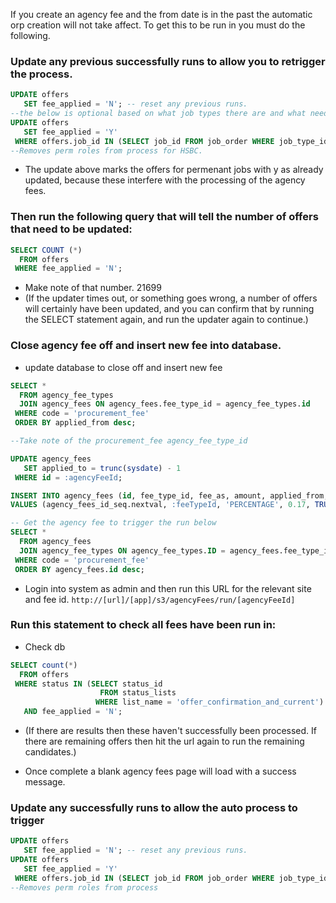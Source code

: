 If you create an agency fee and the from date is in the past the automatic orp creation will not take affect.  To get this to be run in you must do the following.

### Update any previous successfully runs to allow you to retrigger the process.
``` sql
UPDATE offers
   SET fee_applied = 'N'; -- reset any previous runs.
--the below is optional based on what job types there are and what needs to excluded, if you want any offers to not be updated, updating to fee_applied = 'Y' will remove them from the update process.
UPDATE offers
   SET fee_applied = 'Y' 
 WHERE offers.job_id IN (SELECT job_id FROM job_order WHERE job_type_id = 1) ;
--Removes perm roles from process for HSBC. 
```
* The update above marks the offers for permenant jobs with y as already updated, because these interfere with the processing of the agency fees.

### Then run the following query that will tell the number of offers that need to be updated:
``` sql
SELECT COUNT (*)
  FROM offers
 WHERE fee_applied = 'N';
```

* Make note of that number. 21699
* (If the updater times out, or something goes wrong, a number of offers will certainly have been updated, and you can confirm that by running the SELECT statement again, and run the updater again to continue.)

### Close agency fee off and insert new fee into database.
* update database to close off and insert new fee
``` sql
SELECT *
  FROM agency_fee_types
  JOIN agency_fees ON agency_fees.fee_type_id = agency_fee_types.id
 WHERE code = 'procurement_fee'
 ORDER BY applied_from desc;

--Take note of the procurement_fee agency_fee_type_id

UPDATE agency_fees
   SET applied_to = trunc(sysdate) - 1
 WHERE id = :agencyFeeId;

INSERT INTO agency_fees (id, fee_type_id, fee_as, amount, applied_from, discipline_unit_id)
VALUES (agency_fees_id_seq.nextval, :feeTypeId, 'PERCENTAGE', 0.17, TRUNC(SYSDATE), 1);
```

``` sql
-- Get the agency fee to trigger the run below
SELECT * 
  FROM agency_fees
  JOIN agency_fee_types ON agency_fee_types.ID = agency_fees.fee_type_id
 WHERE code = 'procurement_fee'
 ORDER BY agency_fees.id desc;
```  

* Login into system as admin and then run this URL for the relevant site and fee id.
`http://[url]/[app]/s3/agencyFees/run/[agencyFeeId]`

### Run this statement to check all fees have been run in:

* Check db
``` sql
SELECT count(*)
  FROM offers 
 WHERE status IN (SELECT status_id
                    FROM status_lists
                   WHERE list_name = 'offer_confirmation_and_current')
   AND fee_applied = 'N';
```

* (If there are results then these haven't successfully been processed. If there are remaining offers then hit the url again to run the remaining candidates.)

* Once complete a blank agency fees page will load with a success message.

### Update any successfully runs to allow the auto process to trigger
``` sql
UPDATE offers
   SET fee_applied = 'N'; -- reset any previous runs.
UPDATE offers
   SET fee_applied = 'Y' 
 WHERE offers.job_id IN (SELECT job_id FROM job_order WHERE job_type_id = 1) ;
--Removes perm roles from process
```